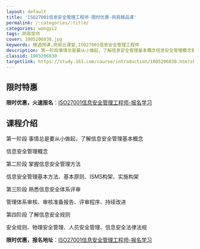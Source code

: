 ```yaml
---
layout: default
title: 'ISO27001信息安全管理工程师-限时优惠-网易精品课'
permalink: /:categories/:title/
categories: wangyi2
tags: 网易提供
cover: 1005206030.jpg
keywords: 精选网课,网易云课堂,ISO27001信息安全管理工程师
description: 第一阶段事情总是要从小做起，了解信息安全管理基本概念信息安全管理概念第二阶段掌握信息安全管理方法信息安全管理基本方法、基
classid: 1005206030
targetlink: https://study.163.com/course/introduction/1005206030.htm?share=1&shareId=1025206652&utm_campaign=share&utm_medium=iphoneShare&utm_source=&utm_u=1025206652
---
```


## 限时特惠

**限时优惠，火速报名**：[ISO27001信息安全管理工程师-报名学习](https://study.163.com/course/introduction/1005206030.htm?share=1&shareId=1025206652&utm_campaign=share&utm_medium=iphoneShare&utm_source=&utm_u=1025206652)

## 课程介绍

第一阶段 事情总是要从小做起，了解信息安全管理基本概念



信息安全管理概念







第二阶段 掌握信息安全管理方法



信息安全管理基本方法、基本原则、ISMS构架、实施构架







第三阶段 熟悉信息安全体系评审



管理体系审核、审核准备报告、评审程序、持续改进







第四阶段 了解信息安全规则



安全规则、物理安全管理、人员安全管理、信息安全法律法规

**限时优惠，报名地址**：[ISO27001信息安全管理工程师-报名学习](https://study.163.com/course/introduction/1005206030.htm?share=1&shareId=1025206652&utm_campaign=share&utm_medium=iphoneShare&utm_source=&utm_u=1025206652)

